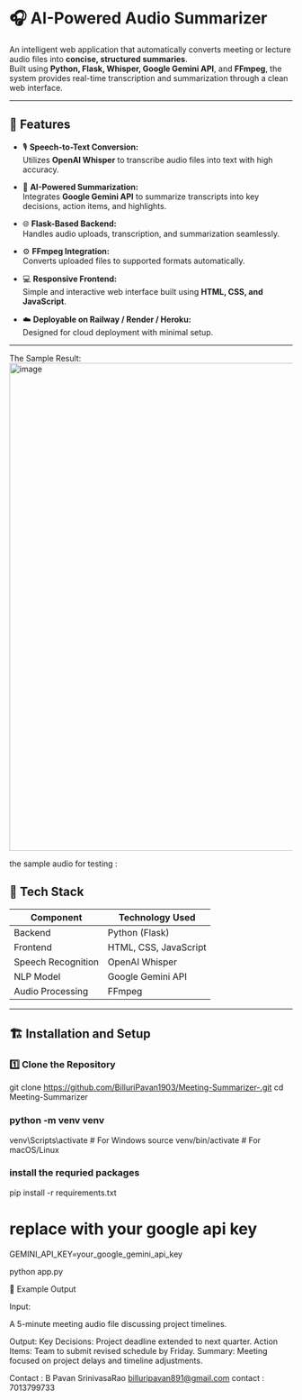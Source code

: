 # 🎧 AI-Powered Audio Summarizer  

An intelligent web application that automatically converts meeting or lecture audio files into **concise, structured summaries**.  
Built using **Python, Flask, Whisper, Google Gemini API**, and **FFmpeg**, the system provides real-time transcription and summarization through a clean web interface.

---

## 🚀 Features  

- 🎙️ **Speech-to-Text Conversion:**  
  Utilizes **OpenAI Whisper** to transcribe audio files into text with high accuracy.  

- 🧠 **AI-Powered Summarization:**  
  Integrates **Google Gemini API** to summarize transcripts into key decisions, action items, and highlights.  

- 🌐 **Flask-Based Backend:**  
  Handles audio uploads, transcription, and summarization seamlessly.  

- ⚙️ **FFmpeg Integration:**  
  Converts uploaded files to supported formats automatically.  

- 💻 **Responsive Frontend:**  
  Simple and interactive web interface built using **HTML, CSS, and JavaScript**.  

- ☁️ **Deployable on Railway / Render / Heroku:**  
  Designed for cloud deployment with minimal setup.

---

The Sample Result:
<img width="1860" height="866" alt="image" src="https://github.com/user-attachments/assets/dd558f0c-6004-4b1b-84b8-f443bb1a1be3" />

the sample audio for testing :



## 🧩 Tech Stack  

| Component | Technology Used |
|------------|----------------|
| Backend | Python (Flask) |
| Frontend | HTML, CSS, JavaScript |
| Speech Recognition | OpenAI Whisper |
| NLP Model | Google Gemini API |
| Audio Processing | FFmpeg |


---

## 🏗️ Installation and Setup  

### 1️⃣ Clone the Repository  



git clone https://github.com/BilluriPavan1903/Meeting-Summarizer-.git
cd Meeting-Summarizer


### python -m venv venv
venv\Scripts\activate       # For Windows
source venv/bin/activate    # For macOS/Linux

### install the requried packages 

pip install -r requirements.txt


# replace with your google api key 

GEMINI_API_KEY=your_google_gemini_api_key

python app.py


🧠 Example Output

Input:

A 5-minute meeting audio file discussing project timelines.

Output:
Key Decisions: Project deadline extended to next quarter.
Action Items: Team to submit revised schedule by Friday.
Summary: Meeting focused on project delays and timeline adjustments.


Contact :
B Pavan SrinivasaRao
billuripavan891@gmail.com
contact : 7013799733















